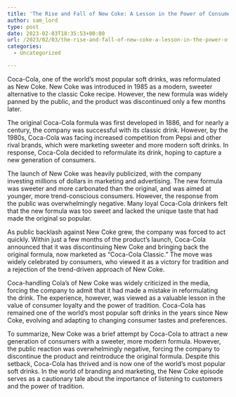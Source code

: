 ```yaml
---
title: 'The Rise and Fall of New Coke: A Lesson in the Power of Consumer Loyalty'
author: sam_lord
type: post
date: 2023-02-03T18:35:53+00:00
url: /2023/02/03/the-rise-and-fall-of-new-coke-a-lesson-in-the-power-of-consumer-loyalty/
categories:
  - Uncategorized

---
```

Coca-Cola, one of the world&#8217;s most popular soft drinks, was reformulated as New Coke. New Coke was introduced in 1985 as a modern, sweeter alternative to the classic Coke recipe. However, the new formula was widely panned by the public, and the product was discontinued only a few months later.

The original Coca-Cola formula was first developed in 1886, and for nearly a century, the company was successful with its classic drink. However, by the 1980s, Coca-Cola was facing increased competition from Pepsi and other rival brands, which were marketing sweeter and more modern soft drinks. In response, Coca-Cola decided to reformulate its drink, hoping to capture a new generation of consumers.

The launch of New Coke was heavily publicized, with the company investing millions of dollars in marketing and advertising. The new formula was sweeter and more carbonated than the original, and was aimed at younger, more trend-conscious consumers. However, the response from the public was overwhelmingly negative. Many loyal Coca-Cola drinkers felt that the new formula was too sweet and lacked the unique taste that had made the original so popular.

As public backlash against New Coke grew, the company was forced to act quickly. Within just a few months of the product&#8217;s launch, Coca-Cola announced that it was discontinuing New Coke and bringing back the original formula, now marketed as &#8220;Coca-Cola Classic.&#8221; The move was widely celebrated by consumers, who viewed it as a victory for tradition and a rejection of the trend-driven approach of New Coke.

Coca-handling Cola&#8217;s of New Coke was widely criticized in the media, forcing the company to admit that it had made a mistake in reformulating the drink. The experience, however, was viewed as a valuable lesson in the value of consumer loyalty and the power of tradition. Coca-Cola has remained one of the world&#8217;s most popular soft drinks in the years since New Coke, evolving and adapting to changing consumer tastes and preferences.

To summarize, New Coke was a brief attempt by Coca-Cola to attract a new generation of consumers with a sweeter, more modern formula. However, the public reaction was overwhelmingly negative, forcing the company to discontinue the product and reintroduce the original formula. Despite this setback, Coca-Cola has thrived and is now one of the world&#8217;s most popular soft drinks. In the world of branding and marketing, the New Coke episode serves as a cautionary tale about the importance of listening to customers and the power of tradition.